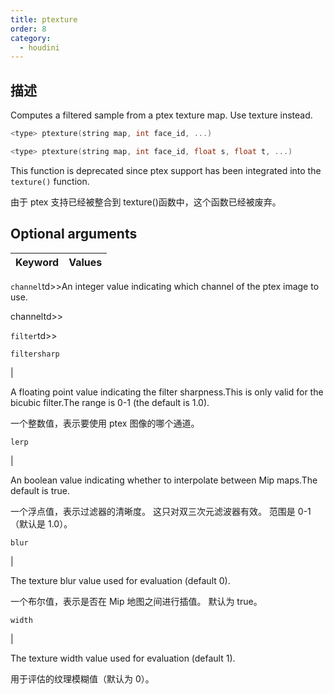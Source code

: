```yaml
---
title: ptexture
order: 8
category:
  - houdini
---
```

    
## 描述

Computes a filtered sample from a ptex texture map. Use texture instead.

```c
<type> ptexture(string map, int face_id, ...)
```

```c
<type> ptexture(string map, int face_id, float s, float t, ...)
```

This function is deprecated since ptex support has been integrated into the
`texture()` function.

由于 ptex 支持已经被整合到 texture()函数中，这个函数已经被废弃。

## Optional arguments

| Keyword | Values |
| ------- | ------ |

`channel`td>>An integer value indicating which channel of the ptex image to
use.

channeltd>>

`filter`td>>

`filtersharp`

|

A floating point value indicating the filter sharpness.This is only valid for
the bicubic filter.The range is 0-1 (the default is 1.0).

一个整数值，表示要使用 ptex 图像的哪个通道。

`lerp`

|

An boolean value indicating whether to interpolate between Mip maps.The
default is true.

一个浮点值，表示过滤器的清晰度。 这只对双三次元滤波器有效。 范围是 0-1（默认是 1.0）。

`blur`

|

The texture blur value used for evaluation (default 0).

一个布尔值，表示是否在 Mip 地图之间进行插值。 默认为 true。

`width`

|

The texture width value used for evaluation (default 1).

用于评估的纹理模糊值（默认为 0）。
